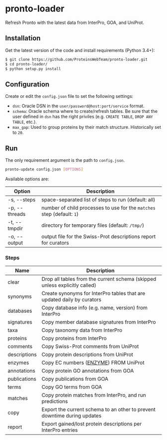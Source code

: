 # pronto-loader

Refresh Pronto with the latest data from InterPro, GOA, and UniProt.

## Installation

Get the latest version of the code and install requirements (Python 3.4+):

```sh
$ git clone https://github.com/ProteinsWebTeam/pronto-loader.git
$ cd pronto-loader/
$ python setup.py install
```

## Configuration

Create or edit the `config.json` file to set the following settings:

* `dsn`: Oracle DSN in the `user/password@host:port/service` format.
* `schema`: Oracle schema where to create/refresh tables. Be sure that the user defined in `dsn` has the right priviles (e.g. `CREATE TABLE`, `DROP ANY TABLE`, etc.).
* `max_gap`: Used to group proteins by their match structure. Historically set to `20`.

## Run

The only requirement argument is the path to `config.json`.

```sh
pronto-update config.json [OPTIONS]
```

Available options are:

| Option        | Description                                                                    |
| ------------- |--------------------------------------------------------------------------------|
| -s, --steps   | space-separated list of steps to run (default: all)                            |
| -p, --threads | number of child processes to use for the `matches` step (default: `1`)         |
| -t, --tmpdir  | directory for temporary files (default: `/tmp/`)                               |
| -o, --output  | output file for the Swiss-Prot descriptions report for curators                |

### Steps

| Name          | Description                                                                    |
| ------------- |--------------------------------------------------------------------------------|
| clear         | Drop all tables from the current schema (skipped unless explicitly called)     |
| synonyms      | Create synonyms for InterPro tables that are updated daily by curators         |
| databases     | Copy database info (e.g. name, version) from InterPro                          |
| signatures    | Copy member database signatures from InterPro                                  |
| taxa          | Copy taxonomy data from InterPro                                               |
| proteins      | Copy proteins from InterPro                                                    |
| comments      | Copy Swiss-Prot comments from UniProt                                          |
| descriptions  | Copy protein descriptions from UniProt                                         |
| enzymes       | Copy EC numbers ([ENZYME](https://enzyme.expasy.org/)) FROM UniProt            |
| annotations   | Copy protein GO annotations from GOA                                           |
| publications  | Copy publications from GOA                                                     |
| terms         | Copy GO terms from GOA                                                         |
| matches       | Copy protein matches from InterPro, and run predictions                        |
| copy          | Export the current schema to an other to prevent downtime during updates       |
| report        | Export gained/lost protein descriptions per InterPro entries                   |
